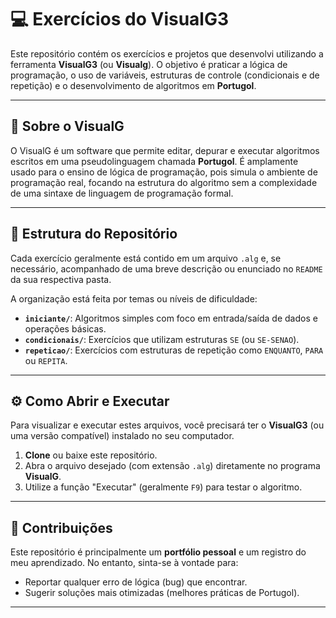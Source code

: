 # 💻 Exercícios do VisualG3

Este repositório contém os exercícios e projetos que desenvolvi utilizando a ferramenta **VisualG3** (ou **Visualg**). O objetivo é praticar a lógica de programação, o uso de variáveis, estruturas de controle (condicionais e de repetição) e o desenvolvimento de algoritmos em **Portugol**.

---

## 🎯 Sobre o VisualG

O VisualG é um software que permite editar, depurar e executar algoritmos escritos em uma pseudolinguagem chamada **Portugol**. É amplamente usado para o ensino de lógica de programação, pois simula o ambiente de programação real, focando na estrutura do algoritmo sem a complexidade de uma sintaxe de linguagem de programação formal.

---

## 📂 Estrutura do Repositório

Cada exercício geralmente está contido em um arquivo `.alg` e, se necessário, acompanhado de uma breve descrição ou enunciado no `README` da sua respectiva pasta.

A organização está feita por temas ou níveis de dificuldade:

* **`iniciante/`**: Algoritmos simples com foco em entrada/saída de dados e operações básicas.
* **`condicionais/`**: Exercícios que utilizam estruturas `SE` (ou `SE-SENAO`).
* **`repeticao/`**: Exercícios com estruturas de repetição como `ENQUANTO`, `PARA` ou `REPITA`.

---

## ⚙️ Como Abrir e Executar

Para visualizar e executar estes arquivos, você precisará ter o **VisualG3** (ou uma versão compatível) instalado no seu computador.

1.  **Clone** ou baixe este repositório.
2.  Abra o arquivo desejado (com extensão `.alg`) diretamente no programa **VisualG**.
3.  Utilize a função "Executar" (geralmente `F9`) para testar o algoritmo.

---

## 🤝 Contribuições

Este repositório é principalmente um **portfólio pessoal** e um registro do meu aprendizado. No entanto, sinta-se à vontade para:

* Reportar qualquer erro de lógica (bug) que encontrar.
* Sugerir soluções mais otimizadas (melhores práticas de Portugol).

---
